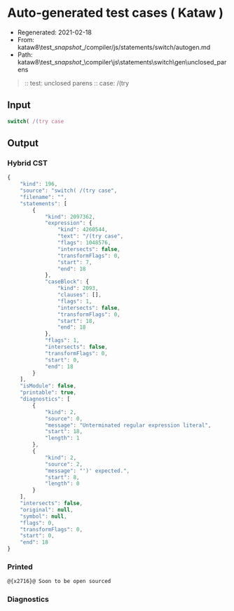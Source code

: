 # Auto-generated test cases ( Kataw )
- Regenerated: 2021-02-18
- From: kataw8\test\__snapshot__/compiler/js/statements/switch/autogen.md
- Path: kataw8\test\__snapshot__\compiler\js\statements\switch\gen\unclosed_parens
> :: test: unclosed parens
> :: case: /(try
## Input

`````js
switch( /(try case
`````

## Output

### Hybrid CST


```javascript
{
    "kind": 196,
    "source": "switch( /(try case",
    "filename": "",
    "statements": [
        {
            "kind": 2097362,
            "expression": {
                "kind": 4260544,
                "text": "/(try case",
                "flags": 1048576,
                "intersects": false,
                "transformFlags": 0,
                "start": 7,
                "end": 18
            },
            "caseBlock": {
                "kind": 2093,
                "clauses": [],
                "flags": 1,
                "intersects": false,
                "transformFlags": 0,
                "start": 18,
                "end": 18
            },
            "flags": 1,
            "intersects": false,
            "transformFlags": 0,
            "start": 0,
            "end": 18
        }
    ],
    "isModule": false,
    "printable": true,
    "diagnostics": [
        {
            "kind": 2,
            "source": 0,
            "message": "Unterminated regular expression literal",
            "start": 18,
            "length": 1
        },
        {
            "kind": 2,
            "source": 2,
            "message": "')' expected.",
            "start": 8,
            "length": 0
        }
    ],
    "intersects": false,
    "original": null,
    "symbol": null,
    "flags": 0,
    "transformFlags": 0,
    "start": 0,
    "end": 18
}
```

  
### Printed


```javascript
@{x2716}@ Soon to be open sourced
```

  
### Diagnostics


```javascript

```

